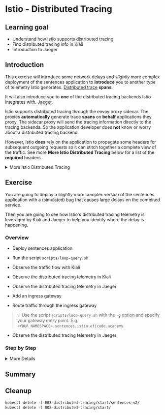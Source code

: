 [//]: # (Copyright, Eficode )
[//]: # (Origin: https://github.com/eficode-academy/istio-katas)
[//]: # (Tags: #delay #network-delay #kiali)

# Istio - Distributed Tracing

## Learning goal

- Understand how Istio supports distributed tracing
- Find distributed tracing info in Kiali
- Introduction to Jaeger

## Introduction

This exercise will introduce some network delays and *slightly* more 
complex deployment of the sentences application to **introduce** you to 
another type of telemetry Istio generates. 
[Distributed trace](https://istio.io/latest/docs/concepts/observability/#distributed-traces) 
**spans**. 

It will also introduce you to **one** of the distributed tracing backends 
Istio integrates with. [Jaeger](https://istio.io/latest/docs/ops/integrations/jaeger/).

Istio supports distributed tracing through the envoy proxy sidecar. The proxies 
**automatically** generate trace **spans** on **behalf** applications they proxy. 
The sidecar proxy will send the tracing information directly to the tracing 
backends. So the application developer does **not** know or worry about a 
distributed tracing backend. 

However, Istio **does** rely on the application to propagate some headers for 
subsequent outgoing requests so it can stitch together a complete view of the 
traffic. See more **More Istio Distributed Tracing** below for a list of the 
**required** headers.

<details>
    <summary> More Istio Distributed Tracing </summary>

Some forms of delays can be observed with the **metrics** that Istio tracks. 

> Metrics are statistical and not specific to a certain request, i.e. we can 
> only observe statistical data about observations like sums and averages. 

This is quite useful but fairly limited in a more complex service based 
architecture. If the delay was caused by something more complicated it 
could be difficult to diagnose purely from metrics due to their 
statistical nature. For example the misbehaving application might not be 
the immediate one from which you are observing a delay. In fact, it might 
be deep in the application tree.

Distributed traces with spans provide a view of the life of a request as it 
travels across multiple hosts and service.

> The “span” is the primary building block of a distributed trace, representing 
> an individual unit of work done in a distributed system. Each component of the 
> distributed system contributes a span - a named, timed operation representing 
> a piece of the workflow.
> 
> Spans can (and generally do) contain “References” to other spans, which allows 
> multiple Spans to be assembled into one complete Trace - a visualization of the 
> life of a request as it moves through a distributed system.

In order for Istio to stitch together the spans and provide this view of the life 
of a request. Istio Requires the following 
[B3 trace headers](https://github.com/openzipkin/b3-propagation) to be propagated 
across the services.

- x-request-id
- x-b3-traceid
- x-b3-spanid
- x-b3-parentspanid
- x-b3-sampled
- x-b3-flags
- b3

</details>

## Exercise

You are going to deploy a *slightly* more complex version of the sentences 
application with a (simulated) bug that causes large delays on the combined 
service. 

Then you are going to see how Istio's distributed tracing telemetry is 
leveraged by Kiali and Jaeger to help you identify where the delay is 
happening.

### Overview

- Deploy sentences application

- Run the script `scripts/loop-query.sh`

- Observe the traffic flow with Kiali

- Observe the distributed tracing telemetry in Kiali

- Observe the distributed tracing telemetry in Jaeger

- Add an ingress gateway

- Route traffic through the ingress gateway 

> :bulb: Use the script `scripts/loop-query.sh` with the `-g` option and 
> specify your gateway entry point. E.g. 
`<YOUR_NAMESPACE>.sentences.istio.eficode.academy`.

- Observe the distributed tracing telemetry in Jaeger

### Step by Step
<details>
    <summary> More Details </summary>

- **Deploy sentences application**

```console
kubectl apply -f 008-distributed-tracing/start/
kubectl apply -f 008-distributed-tracing/start/sentences-v2/
```

- **Run the script `scripts/loop-query.sh`**

In another shell, run the following to continuously query the sentence 
service through the **NodePort**.

```console
scripts/loop-query.sh
```

- **Observe the traffic flow with Kiali**

Go to Graph menu item and select the **Versioned app graph** from the drop 
down menu. 

If we open Kiali and select to display 'response time', we see the following,
which shows that `v3` have a significantly higher delay than the two other
versions.

![Canary Traffic in Kiali](images/kiali-request-delays-anno.png)

This is a super simple scenario where Istio provided metrics and Kiali can 
give us some insights into the network delay. With a deeper tree and more 
complex debugging scenario we can use distributed tracing to help.

- **Observe the distributed tracing telemetry in Kiali**


- **Observe the distributed tracing telemetry in Jaeger**

![Traces in Jaeger](images/jaeger-three-tiers-1-anno.png)

- **Add an ingress gateway**

- **Route traffic through the ingress gateway**

- **Observe the distributed tracing telemetry in Jaeger**

</details>

## Summary


## Cleanup

```console
kubectl delete -f 008-distributed-tracing/start/sentences-v2/
kubectl delete -f 008-distributed-tracing/start/
```
